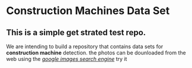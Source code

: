 # Construction Machines Data Set
## This is a simple get strated test repo. 

We are intending to build a repository that contains data sets for **construction machine** detection. the photos can be  dounloaded from the web using the [*google images search engine*](https://www.google.com/imghp?hl=en) 
try it 
